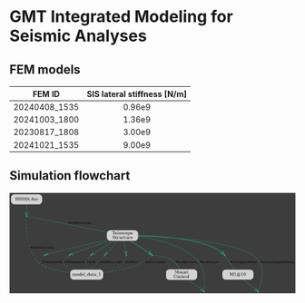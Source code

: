 # GMT Integrated Modeling for Seismic Analyses

## FEM models

| FEM ID | SIS lateral stiffness [N/m] |
|:---:|:------------------:|
| 20240408_1535 | 0.96e9 |
| 20241003_1800 | 1.36e9 |
| 20230817_1808 | 3.00e9 |
| 20241021_1535 | 9.00e9 |

## Simulation flowchart
![](data/model.dot.png)


